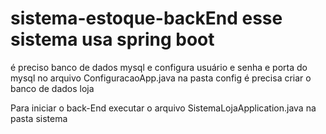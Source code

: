 # sistema-estoque-backEnd esse sistema usa spring boot
 é preciso banco de dados mysql  e configura  usuário  e senha e porta do mysql  no arquivo ConfiguracaoApp.java na pasta config é precisa criar o banco de dados loja

 Para iniciar o back-End  executar o arquivo  SistemaLojaApplication.java na pasta sistema
